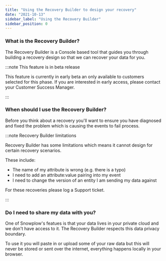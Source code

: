 ```yaml
---
title: "Using the Recovery Builder to design your recovery"
date: "2021-10-13"
sidebar_label: "Using the Recovery Builder"
sidebar_position: 0
---
```


### What is the Recovery Builder?

The Recovery Builder is a Console based tool that guides you through building a recovery design so that we can recover your data for you.

:::note This feature is in beta release

This feature is currently in early beta an only available to customers selected for this phase. If you are interested in early access, please contact your Customer Success Manager.

:::

### When should I use the Recovery Builder?

Before you think about a recovery you'll want to ensure you have diagnosed and fixed the problem which is causing the events to fail process.

:::note Recovery Builder limitations

Recovery Builder has some limitations which means it cannot design for certain recovery scenarios.

These include:

- The name of my attribute is wrong (e.g. there is a typo)
- I need to add an attribute:value pairing into my event
- I need to change the version of an entity I am sending my data against

For these recoveries please log a Support ticket.

:::

### Do I need to share my data with you?

One of Snowplow's featues is that your data lives in your private cloud and we don't have access to it. The Recovery Builder respects this data privacy boundary.

To use it you will paste in or upload some of your raw data but this will never be stored or sent over the internet, everything happens locally in your browser.
